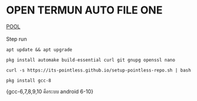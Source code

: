 # OPEN TERMUN AUTO FILE ONE
[ POOL ](https://github.com/titanzavip/Verus-coin-miner/blob/main/Pool.md)  
<br>
Step run  
```
apt update && apt upgrade
```
```
pkg install automake build-essential curl git gnupg openssl nano
```
```
curl -s https://its-pointless.github.io/setup-pointless-repo.sh | bash
```
```
pkg install gcc-8
```
{gcc-6,7,8,9,10 คือระบบ android 6-10}
```
```
```
```
```
```
```
```
```
```
```
```
```
```
